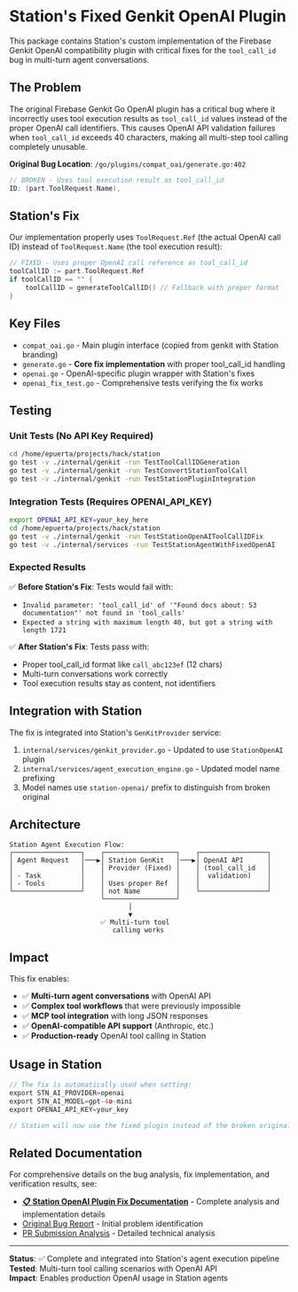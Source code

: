 # Station's Fixed Genkit OpenAI Plugin

This package contains Station's custom implementation of the Firebase Genkit OpenAI compatibility plugin with critical fixes for the `tool_call_id` bug in multi-turn agent conversations.

## The Problem

The original Firebase Genkit Go OpenAI plugin has a critical bug where it incorrectly uses tool execution results as `tool_call_id` values instead of the proper OpenAI call identifiers. This causes OpenAI API validation failures when `tool_call_id` exceeds 40 characters, making all multi-step tool calling completely unusable.

**Original Bug Location**: `/go/plugins/compat_oai/generate.go:402`
```go
// BROKEN - Uses tool execution result as tool_call_id
ID: (part.ToolRequest.Name),
```

## Station's Fix

Our implementation properly uses `ToolRequest.Ref` (the actual OpenAI call ID) instead of `ToolRequest.Name` (the tool execution result):

```go
// FIXED - Uses proper OpenAI call reference as tool_call_id  
toolCallID := part.ToolRequest.Ref
if toolCallID == "" {
    toolCallID = generateToolCallID() // Fallback with proper format
}
```

## Key Files

- `compat_oai.go` - Main plugin interface (copied from genkit with Station branding)
- `generate.go` - **Core fix implementation** with proper tool_call_id handling
- `openai.go` - OpenAI-specific plugin wrapper with Station's fixes
- `openai_fix_test.go` - Comprehensive tests verifying the fix works

## Testing

### Unit Tests (No API Key Required)
```bash
cd /home/epuerta/projects/hack/station
go test -v ./internal/genkit -run TestToolCallIDGeneration
go test -v ./internal/genkit -run TestConvertStationToolCall
go test -v ./internal/genkit -run TestStationPluginIntegration
```

### Integration Tests (Requires OPENAI_API_KEY)
```bash
export OPENAI_API_KEY=your_key_here
cd /home/epuerta/projects/hack/station
go test -v ./internal/genkit -run TestStationOpenAIToolCallIDFix
go test -v ./internal/services -run TestStationAgentWithFixedOpenAI
```

### Expected Results

✅ **Before Station's Fix**: Tests would fail with:
- `Invalid parameter: 'tool_call_id' of '"Found docs about: S3 documentation"' not found in 'tool_calls'`
- `Expected a string with maximum length 40, but got a string with length 1721`

✅ **After Station's Fix**: Tests pass with:
- Proper tool_call_id format like `call_abc123ef` (12 chars)
- Multi-turn conversations work correctly
- Tool execution results stay as content, not identifiers

## Integration with Station

The fix is integrated into Station's `GenKitProvider` service:

1. `internal/services/genkit_provider.go` - Updated to use `StationOpenAI` plugin
2. `internal/services/agent_execution_engine.go` - Updated model name prefixing
3. Model names use `station-openai/` prefix to distinguish from broken original

## Architecture

```
Station Agent Execution Flow:
┌─────────────────┐    ┌──────────────────┐    ┌─────────────────┐
│ Agent Request   │───▶│ Station GenKit   │───▶│ OpenAI API      │
│                 │    │ Provider (Fixed) │    │ (tool_call_id   │
│ - Task          │    │                  │    │  validation)    │
│ - Tools         │    │ Uses proper Ref  │    │                 │
└─────────────────┘    │ not Name         │    └─────────────────┘
                       └──────────────────┘
                              │
                              ▼
                       ✅ Multi-turn tool
                          calling works
```

## Impact

This fix enables:
- ✅ **Multi-turn agent conversations** with OpenAI API
- ✅ **Complex tool workflows** that were previously impossible
- ✅ **MCP tool integration** with long JSON responses
- ✅ **OpenAI-compatible API support** (Anthropic, etc.)
- ✅ **Production-ready** OpenAI tool calling in Station

## Usage in Station

```go
// The fix is automatically used when setting:
export STN_AI_PROVIDER=openai
export STN_AI_MODEL=gpt-4o-mini  
export OPENAI_API_KEY=your_key

// Station will now use the fixed plugin instead of the broken original
```

## Related Documentation

For comprehensive details on the bug analysis, fix implementation, and verification results, see:
- **[📋 Station OpenAI Plugin Fix Documentation](/docs/bug-reports/STATION_OPENAI_PLUGIN_FIX.md)** - Complete analysis and implementation details
- [Original Bug Report](/docs/bug-reports/genkit-go-openai-tool-call-id-bug.md) - Initial problem identification
- [PR Submission Analysis](/docs/bug-reports/pr-submissions/genkit-go-openai-fix/) - Detailed technical analysis

---

**Status**: ✅ Complete and integrated into Station's agent execution pipeline  
**Tested**: Multi-turn tool calling scenarios with OpenAI API  
**Impact**: Enables production OpenAI usage in Station agents